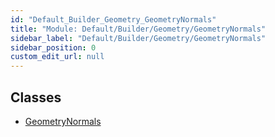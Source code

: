 ```yaml
---
id: "Default_Builder_Geometry_GeometryNormals"
title: "Module: Default/Builder/Geometry/GeometryNormals"
sidebar_label: "Default/Builder/Geometry/GeometryNormals"
sidebar_position: 0
custom_edit_url: null
---
```


## Classes

- [GeometryNormals](../classes/Default_Builder_Geometry_GeometryNormals.GeometryNormals.md)
